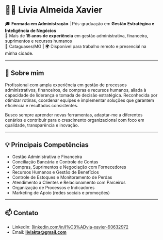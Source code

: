 # 👩‍💼 Lívia Almeida Xavier

🎓 **Formada em Administração** | Pós-graduação em **Gestão Estratégica e Inteligência de Negócios**  
💼 Mais de **15 anos de experiência** em gestão administrativa, financeira, suprimentos e recursos humanos  
📍 Cataguases/MG | 🌍 Disponível para trabalho remoto e presencial na minha cidade.

---

## 🌟 Sobre mim
Profissional com ampla experiência em gestão de processos administrativos, financeiros, de compras e recursos humanos, aliada à capacidade de liderança e tomada de decisão estratégica. Reconhecida por otimizar rotinas, coordenar equipes e implementar soluções que garantem eficiência e resultados consistentes.  

Busco sempre aprender novas ferramentas, adaptar-me a diferentes cenários e contribuir para o crescimento organizacional com foco em qualidade, transparência e inovação.  

---

## 💡 Principais Competências
- Gestão Administrativa e Financeira  
- Conciliação Bancária e Controle de Contas  
- Compras, Suprimentos e Negociação com Fornecedores  
- Recursos Humanos e Gestão de Benefícios  
- Controle de Estoques e Monitoramento de Perdas  
- Atendimento a Clientes e Relacionamento com Parceiros  
- Organização de Processos e Indicadores  
- Marketing de Apoio (redes sociais e promoções)  

---


## 📫 Contato
- LinkedIn: [[linkedin.com/in/l%C3%ADvia-xavier-90632972](#)
- Email: **liviakta@gmail.com**  
